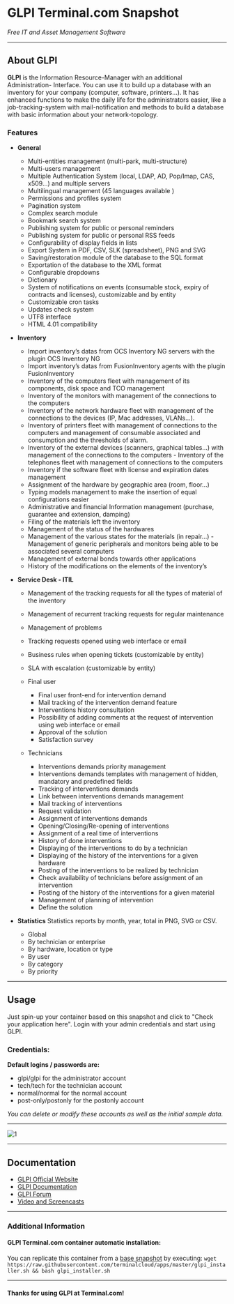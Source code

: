 # **GLPI** Terminal.com Snapshot
*Free IT and Asset Management Software*

---

## About GLPI
**GLPI** is the Information Resource-Manager with an additional Administration- Interface. You can use it to build up a database with an inventory for your company (computer, software, printers...). It has enhanced functions to make the daily life for the administrators easier, like a job-tracking-system with mail-notification and methods to build a database with basic information about your network-topology.

### Features
- **General**
  - Multi-entities management (multi-park, multi-structure)
  - Multi-users management
  - Multiple Authentication System (local, LDAP, AD, Pop/Imap, CAS, x509...) and multiple servers
  - Multilingual management (45 languages available )
  - Permissions and profiles system
  - Pagination system
  - Complex search module
  - Bookmark search system
  - Publishing system for public or personal reminders
  - Publishing system for public or personal RSS feeds
  - Configurability of display fields in lists
  - Export System in PDF, CSV, SLK (spreadsheet), PNG and SVG
  - Saving/restoration module of the database to the SQL format
  - Exportation of the database to the XML format
  - Configurable dropdowns
  - Dictionary
  - System of notifications on events (consumable stock, expiry of contracts and licenses), customizable and by entity
  - Customizable cron tasks
  - Updates check system
  - UTF8 interface
  - HTML 4.01 compatibility

- **Inventory**
  - Import inventory’s datas from OCS Inventory NG servers with the plugin OCS Inventory NG
  - Import inventory’s datas from FusionInventory agents with the plugin FusionInventory
  - Inventory of the computers fleet with management of its components, disk space and TCO management
  - Inventory of the monitors with management of the connections to the computers
  - Inventory of the network hardware fleet with management of the connections to the devices (IP, Mac addresses, VLANs...).
  - Inventory of printers fleet with management of connections to the computers and management of consumable associated and consumption and the thresholds of   alarm.
  - Inventory of the external devices (scanners, graphical tables...) with management of the connections to the computers - Inventory of the telephones fleet with  management of connections to the computers
  - Inventory if the software fleet with license and expiration dates management
  - Assignment of the hardware by geographic area (room, floor...)
  - Typing models management to make the insertion of equal configurations easier
  - Administrative and financial Information management (purchase, guarantee and extension, damping)
  - Filing of the materials left the inventory
  - Management of the status of the hardwares
  - Management of the various states for the materials (in repair...) - Management of generic peripherals and monitors being able to be associated several  computers
  - Management of external bonds towards other applications
  - History of the modifications on the elements of the inventory’s

- **Service Desk - ITIL**
  - Management of the tracking requests for all the types of material of the inventory
  - Management of recurrent tracking requests for regular maintenance
  - Management of problems
  - Tracking requests opened using web interface or email
  - Business rules when opening tickets (customizable by entity)
  - SLA with escalation (customizable by entity)

  - Final user

    - Final user front-end for intervention demand
    - Mail tracking of the intervention demand feature
    - Interventions history consultation
    - Possibility of adding comments at the request of intervention using web interface or email
    - Approval of the solution
    - Satisfaction survey

  - Technicians

    - Interventions demands priority management
    - Interventions demands templates with management of hidden, mandatory and predefined fields
    - Tracking of interventions demands
    - Link between interventions demands management
    - Mail tracking of interventions
    - Request validation
    - Assignment of interventions demands
    - Opening/Closing/Re-opening of interventions
    - Assignment of a real time of interventions
    - History of done interventions
    - Displaying of the interventions to do by a technician
    - Displaying of the history of the interventions for a given hardware
    - Posting of the interventions to be realized by technician
    - Check availability of technicians before assignment of an intervention
    - Posting of the history of the interventions for a given material
    - Management of planning of intervention
    - Define the solution

- **Statistics**
Statistics reports by month, year, total in PNG, SVG or CSV.
  - Global
  - By technician or enterprise
  - By hardware, location or type
  - By user
  - By category
  - By priority


---


## Usage

Just spin-up your container based on this snapshot and click to "Check your application here".
Login with your admin credentials and start using GLPI.


### Credentials:

**Default logins / passwords are:**

- glpi/glpi for the administrator account
- tech/tech for the technician account
- normal/normal for the normal account
- post-only/postonly for the postonly account

*You can delete or modify these accounts as well as the initial sample data.*

---

![1](http://www.glpi-project.org/IMG/png/computer1.png)

---

## Documentation
- [GLPI Official Website](http://www.glpi-project.org/spip.php?lang=en)
- [GLPI Documentation](http://www.glpi-project.org/spip.php?rubrique18)
- [GLPI Forum ](http://www.glpi-project.org/forum/)
- [Video and Screencasts](http://www.glpi-project.org/spip.php?rubrique85)

---


### Additional Information
#### GLPI Terminal.com container automatic installation:
You can replicate this container from a [base snapshot](https://www.terminal.com/tiny/FzpHiTXG1K) by executing:
`wget https://raw.githubusercontent.com/terminalcloud/apps/master/glpi_installer.sh && bash glpi_installer.sh`


---

#### Thanks for using GLPI at Terminal.com!